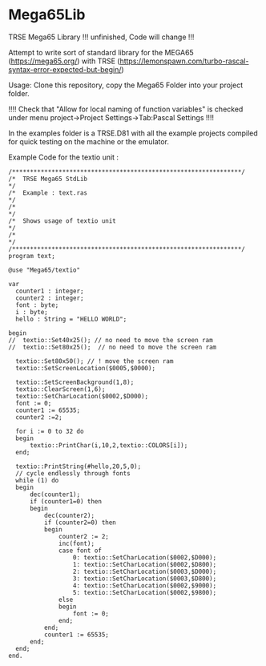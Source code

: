# Mega65Lib
TRSE Mega65 Library !!! unfinished, Code will change !!!

Attempt to write sort of standard library for the MEGA65 (https://mega65.org/) with TRSE (https://lemonspawn.com/turbo-rascal-syntax-error-expected-but-begin/)

Usage:
  Clone this repository, copy the Mega65 Folder into your project folder.
  
  !!!! Check that "Allow for local naming of function variables" is checked under menu project->Project Settings->Tab:Pascal Settings !!!!

  In the examples folder is a TRSE.D81 with all the example projects compiled for quick testing on the machine or
  the emulator.
  
  Example Code for the textio unit :
  ```
/****************************************************************/
/*	TRSE Mega65 StdLib							  													*/
/*	Example : text.ras							  													*/
/*												  																		*/
/*	Shows usage of textio unit					  											*/
/*                        						  												*/
/****************************************************************/
program text;

@use "Mega65/textio"

var 
	counter1 : integer;
	counter2 : integer;
	font : byte;
	i : byte;
	hello : String = "HELLO WORLD";
	
begin
//	textio::Set40x25();	// no need to move the screen ram
//	textio::Set80x25();  // no need to move the screen ram
	
	textio::Set80x50();	// ! move the screen ram
	textio::SetScreenLocation($0005,$0000);
	
	textio::SetScreenBackground(1,8);
	textio::ClearScreen(1,6);
	textio::SetCharLocation($0002,$D000);
	font := 0;
	counter1 := 65535;
	counter2 :=2;
	
	for i := 0 to 32 do
	begin
		textio::PrintChar(i,10,2,textio::COLORS[i]);
	end;
	
	textio::PrintString(#hello,20,5,0);
	// cycle endlessly through fonts
	while (1) do
	begin
		dec(counter1);
		if (counter1=0) then
		begin
			dec(counter2);
			if (counter2=0) then
			begin
				counter2 := 2;
				inc(font);
				case font of
					0: textio::SetCharLocation($0002,$D000);
					1: textio::SetCharLocation($0002,$D800);
					2: textio::SetCharLocation($0003,$D000);
					3: textio::SetCharLocation($0003,$D800);
					4: textio::SetCharLocation($0002,$9000);
					5: textio::SetCharLocation($0002,$9800);
				else 
				begin
					font := 0;
				end;
			end;
			counter1 := 65535;
		end;
	end;
end.
```
